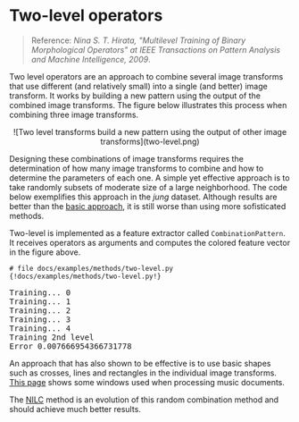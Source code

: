 # Two-level operators

> Reference: *Nina S. T. Hirata, "Multilevel Training of Binary Morphological 
Operators" at IEEE Transactions on Pattern Analysis and Machine Intelligence, 
2009*. 

Two level operators are an approach to combine several image transforms that use
different (and relatively small) into a single (and better) image transform. It
works by building a new pattern using the output of the combined image 
transforms. The figure below illustrates this process when combining three
image transforms. 

<center>
![Two level transforms build a new pattern using the output of other image
transforms](two-level.png)
</center>

Designing these combinations of image transforms requires the determination of 
how many image transforms to combine and how to determine the parameters of each 
one. A simple yet effective approach is to take randomly subsets of moderate 
size of a large neighborhood. The code below exemplifies this approach in the 
*jung* dataset. Although results are better than the [basic 
approach](../user-guide/training_new_operators.md), it is still worse than using more 
sofisticated methods. 

Two-level is implemented as a feature extractor called `CombinationPattern`. It
receives operators as arguments and computes the colored feature vector in the
figure above. 

```{python}
# file docs/examples/methods/two-level.py
{!docs/examples/methods/two-level.py!}
```
<pre>
Training... 0
Training... 1
Training... 2
Training... 3
Training... 4
Training 2nd level
Error 0.007666954366731778
</pre>

An approach that has also shown to be effective is to use basic shapes such as 
crosses, lines and rectangles in the individual image transforms. [This page](http://www.vision.ime.usp.br/~igor/icpr14/)
shows some windows used when processing music documents. 

The [NILC](nilc.md) method is an evolution of this random combination method and
should achieve much better results. 


